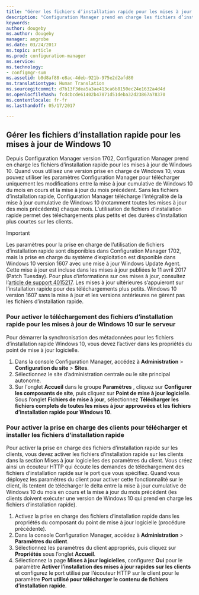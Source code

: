 ```yaml
---
title: "Gérer les fichiers d’installation rapide pour les mises à jour de Windows 10 | Microsoft Docs"
description: "Configuration Manager prend en charge les fichiers d’installation rapide pour Windows 10, permettant des téléchargements plus petits et des durées d’installation plus courtes sur les clients."
keywords: 
author: dougeby
ms.author: dougeby
manager: angrobe
ms.date: 03/24/2017
ms.topic: article
ms.prod: configuration-manager
ms.service: 
ms.technology:
- configmgr-sum
ms.assetid: b8d8af88-e8ac-4deb-921b-975e2d2afd80
ms.translationtype: Human Translation
ms.sourcegitcommit: d7b13f3dea5a3ae413ca6b8150ec24e1632a4d4d
ms.openlocfilehash: fcdcbcde61402b47871d51deba32d23867a78370
ms.contentlocale: fr-fr
ms.lasthandoff: 05/17/2017

---
```


## <a name="manage-express-installation-files-for-windows-10-updates"></a>Gérer les fichiers d’installation rapide pour les mises à jour de Windows 10
Depuis Configuration Manager version 1702, Configuration Manager prend en charge les fichiers d’installation rapide pour les mises à jour de Windows 10. Quand vous utilisez une version prise en charge de Windows 10, vous pouvez utiliser les paramètres Configuration Manager pour télécharger uniquement les modifications entre la mise à jour cumulative de Windows 10 du mois en cours et la mise à jour du mois précédent. Sans les fichiers d’installation rapide, Configuration Manager télécharge l’intégralité de la mise à jour cumulative de Windows 10 (notamment toutes les mises à jour des mois précédents) chaque mois. L’utilisation de fichiers d’installation rapide permet des téléchargements plus petits et des durées d’installation plus courtes sur les clients.

> [!IMPORTANT]
> Les paramètres pour la prise en charge de l’utilisation de fichiers d’installation rapide sont disponibles dans Configuration Manager 1702, mais la prise en charge du système d’exploitation est disponible dans Windows 10 version 1607 avec une mise à jour Windows Update Agent. Cette mise à jour est incluse dans les mises à jour publiées le 11 avril 2017 (Patch Tuesday). Pour plus d’informations sur ces mises à jour, consultez l’[article de support 4015217](http://support.microsoft.com/kb/4015217). Les mises à jour ultérieures s’appuieront sur l’installation rapide pour des téléchargements plus petits. Windows 10 version 1607 sans la mise à jour et les versions antérieures ne gèrent pas les fichiers d’installation rapide.


### <a name="to-enable-the-download-of-express-installation-files-for-windows-10-updates-on-the-server"></a>Pour activer le téléchargement des fichiers d’installation rapide pour les mises à jour de Windows 10 sur le serveur
Pour démarrer la synchronisation des métadonnées pour les fichiers d’installation rapide Windows 10, vous devez l’activer dans les propriétés du point de mise à jour logicielle.
1.    Dans la console Configuration Manager, accédez à **Administration** > **Configuration du site** > **Sites**.
2.    Sélectionnez le site d’administration centrale ou le site principal autonome.
3.    Sur l'onglet **Accueil** dans le groupe **Paramètres** , cliquez sur **Configurer les composants de site**, puis cliquez sur **Point de mise à jour logicielle**. Sous l’onglet **Fichiers de mise à jour**, sélectionnez **Télécharger les fichiers complets de toutes les mises à jour approuvées et les fichiers d’installation rapide pour Windows 10**.

### <a name="to-enable-support-for-clients-to-download-and-install-express-installation-files"></a>Pour activer la prise en charge des clients pour télécharger et installer les fichiers d’installation rapide
Pour activer la prise en charge des fichiers d’installation rapide sur les clients, vous devez activer les fichiers d’installation rapide sur les clients dans la section Mises à jour logicielles des paramètres du client. Vous créez ainsi un écouteur HTTP qui écoute les demandes de téléchargement des fichiers d’installation rapide sur le port que vous spécifiez. Quand vous déployez les paramètres du client pour activer cette fonctionnalité sur le client, ils tentent de télécharger le delta entre la mise à jour cumulative de Windows 10 du mois en cours et la mise à jour du mois précédent (les clients doivent exécuter une version de Windows 10 qui prend en charge les fichiers d’installation rapide).
1.    Activez la prise en charge des fichiers d’installation rapide dans les propriétés du composant du point de mise à jour logicielle (procédure précédente).
2.    Dans la console Configuration Manager, accédez à **Administration** > **Paramètres du client**.
3.    Sélectionnez les paramètres du client appropriés, puis cliquez sur **Propriétés** sous l’onglet **Accueil**.
4.    Sélectionnez la page **Mises à jour logicielles**, configurez **Oui** pour le paramètre **Activer l’installation des mises à jour rapides sur les clients** et configurez le port utilisé par l’écouteur HTTP sur le client pour le paramètre **Port utilisé pour télécharger le contenu de fichiers d’installation rapide**.

